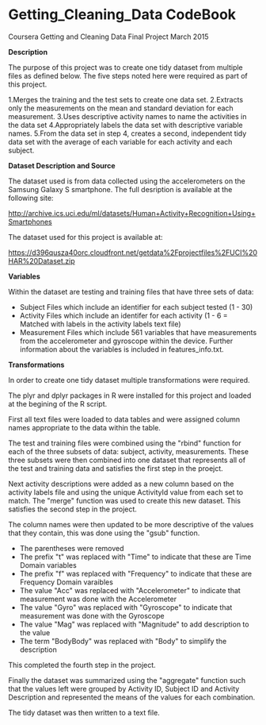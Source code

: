 # Getting_Cleaning_Data CodeBook 
Coursera Getting and Cleaning Data Final Project March 2015

<b>Description</b>

The purpose of this project was to create one tidy dataset from multiple files as defined below.  The five steps noted here were required as part of this project.  

1.Merges the training and the test sets to create one data set.
2.Extracts only the measurements on the mean and standard deviation for each measurement. 
3.Uses descriptive activity names to name the activities in the data set
4.Appropriately labels the data set with descriptive variable names. 
5.From the data set in step 4, creates a second, independent tidy data set with the average of each variable for each activity and each subject.

<b>Dataset Description and Source </b>

The dataset used is from data collected using the accelerometers on the Samsung Galaxy S smartphone.  The full desription is available at the following site: 

http://archive.ics.uci.edu/ml/datasets/Human+Activity+Recognition+Using+Smartphones 

The dataset used for this project is available at: 

https://d396qusza40orc.cloudfront.net/getdata%2Fprojectfiles%2FUCI%20HAR%20Dataset.zip 

<b>Variables </b>

Within the dataset are testing and training files that have three sets of data:

- Subject Files which include an identifier for each subject tested (1 - 30)
- Activity Files which include an identifer for each activity (1 - 6 = Matched with labels in the activity labels text file)
- Measurement Files which include 561 variables that have measurements from the accelerometer and gyroscope within the device. Further information about the variables is included in features_info.txt. 

<b>Transformations</b>

In order to create one tidy dataset multiple transformations were required. 

The plyr and dplyr packages in R were installed for this project and loaded at the begining of the R script. 

First all text files were loaded to data tables and were assigned column names appropriate to the data within the table. 

The test and training files were combined using the "rbind" function for each of the three subsets of data: subject, activity, measurements.  These three subsets were then combined into one dataset that represents all of the test and training data and satisfies the first step in the proejct. 

Next activity descriptions were added as a new column based on the activity labels file and using the unique ActivityId value from each set to match. The "merge" function was used to create this new dataset. This satisfies the second step in the project. 

The column names were then updated to be more descriptive of the values that they contain, this was done using the "gsub" function. 
- The parentheses were removed
- The prefix "t" was replaced with "Time" to indicate that these are Time Domain variables
- The prefix "f" was replaced with "Frequency" to indicate that these are Frequency Domain varaibles
- The value "Acc" was replaced with "Accelerometer" to indicate that measurement was done with the Accelerometer
- The value "Gyro" was replaced with "Gyroscope" to indicate that measurement was done with the Gyroscope
- The value "Mag" was replaced with "Magnitude" to add description to the value
- The term "BodyBody" was replaced with "Body" to simplify the description 

This completed the fourth step in the project. 

Finally the dataset was summarized using the "aggregate" function such that the values left were grouped by Activity ID, Subject ID and Activity Description and represented the means of the values for each combination. 

The tidy dataset was then written to a text file.








